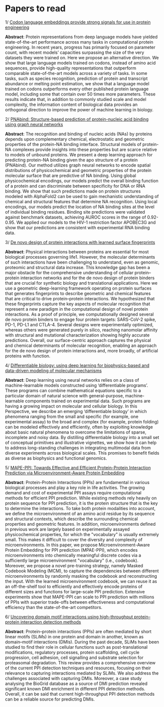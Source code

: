 # Papers to read 
1/ [Codon language embeddings provide strong signals for use in protein engineering](https://www.nature.com/articles/s42256-024-00791-0)

**Abstract**: Protein representations from deep language models have yielded state-of-the-art performance across many tasks in computational protein engineering. In recent years, progress has primarily focused on parameter count, with recent models’ capacities surpassing the size of the very datasets they were trained on. Here we propose an alternative direction. We show that large language models trained on codons, instead of amino acid sequences, provide high-quality representations that outperform comparable state-of-the-art models across a variety of tasks. In some tasks, such as species recognition, prediction of protein and transcript abundance or melting point estimation, we show that a language model trained on codons outperforms every other published protein language model, including some that contain over 50 times more parameters. These results indicate that, in addition to commonly studied scale and model complexity, the information content of biological data provides an orthogonal direction to improve the power of machine learning in biology.

2/ [PNAbind: Structure-based prediction of protein-nucleic acid binding using graph neural networks](https://www.biorxiv.org/content/10.1101/2024.02.27.582387v1)

**Abstract**: The recognition and binding of nucleic acids (NAs) by proteins depends upon complementary chemical, electrostatic and geometric properties of the protein-NA binding interface. Structural models of protein-NA complexes provide insights into these properties but are scarce relative to models of unbound proteins. We present a deep learning approach for predicting protein-NA binding given the apo structure of a protein (PNAbind). Our method utilizes graph neural networks to encode spatial distributions of physicochemical and geometric properties of the protein molecular surface that are predictive of NA binding. Using global physicochemical encodings, our models predict the overall binding function of a protein and can discriminate between specificity for DNA or RNA binding. We show that such predictions made on protein structures modeled with AlphaFold2 can be used to gain mechanistic understanding of chemical and structural features that determine NA recognition. Using local encodings, our models predict the location of NA binding sites at the level of individual binding residues. Binding site predictions were validated against benchmark datasets, achieving AUROC scores in the range of 0.92-0.95. We applied our models to the HIV-1 restriction factor APOBEC3G and show that our predictions are consistent with experimental RNA binding data.

3/ [De novo design of protein interactions with learned surface fingerprints](https://www.nature.com/articles/s41586-023-05993-x)

**Abstract**: Physical interactions between proteins are essential for most biological processes governing life1. However, the molecular determinants of such interactions have been challenging to understand, even as genomic, proteomic and structural data increase. This knowledge gap has been a major obstacle for the comprehensive understanding of cellular protein–protein interaction networks and for the de novo design of protein binders that are crucial for synthetic biology and translational applications. Here we use a geometric deep-learning framework operating on protein surfaces that generates fingerprints to describe geometric and chemical features that are critical to drive protein–protein interactions. We hypothesized that these fingerprints capture the key aspects of molecular recognition that represent a new paradigm in the computational design of novel protein interactions. As a proof of principle, we computationally designed several de novo protein binders to engage four protein targets: SARS-CoV-2 spike, PD-1, PD-L1 and CTLA-4. Several designs were experimentally optimized, whereas others were generated purely in silico, reaching nanomolar affinity with structural and mutational characterization showing highly accurate predictions. Overall, our surface-centric approach captures the physical and chemical determinants of molecular recognition, enabling an approach for the de novo design of protein interactions and, more broadly, of artificial proteins with function.

4/ [Differentiable biology: using deep learning for biophysics-based and data-driven modeling of molecular mechanisms](https://www.nature.com/articles/s41592-021-01283-4)

**Abstract**: Deep learning using neural networks relies on a class of machine-learnable models constructed using ‘differentiable programs’. These programs can combine mathematical equations specific to a particular domain of natural science with general-purpose, machine-learnable components trained on experimental data. Such programs are having a growing impact on molecular and cellular biology. In this Perspective, we describe an emerging ‘differentiable biology’ in which phenomena ranging from the small and specific (for example, one experimental assay) to the broad and complex (for example, protein folding) can be modeled effectively and efficiently, often by exploiting knowledge about basic natural phenomena to overcome the limitations of sparse, incomplete and noisy data. By distilling differentiable biology into a small set of conceptual primitives and illustrative vignettes, we show how it can help to address long-standing challenges in integrating multimodal data from diverse experiments across biological scales. This promises to benefit fields as diverse as biophysics and functional genomics.

5/ [MAPE-PPI: Towards Effective and Efficient Protein-Protein Interaction Prediction via Microenvironment-Aware Protein Embedding](https://arxiv.org/pdf/2402.14391.pdf)

**Abstract**: Protein-Protein Interactions (PPIs) are fundamental in various biological processes and play a key role in life activities. The growing demand and cost of experimental PPI assays require computational methods for efficient PPI prediction. While existing methods rely heavily on protein sequence for PPI prediction, it is the protein structure that is the key to determine the interactions. To take both protein modalities into account, we define the microenvironment of an amino acid residue by its sequence and structural contexts, which describe the surrounding chemical properties and geometric features. In addition, microenvironments defined in previous work are largely based on experimentally assayed physicochemical properties, for which the "vocabulary" is usually extremely small. This makes it difficult to cover the diversity and complexity of microenvironments. In this paper, we propose Microenvironment-Aware Protein Embedding for PPI prediction (MPAE-PPI), which encodes microenvironments into chemically meaningful discrete codes via a sufficiently large microenvironment "vocabulary" (i.e., codebook). Moreover, we propose a novel pre-training strategy, namely Masked Codebook Modeling (MCM), to capture the dependencies between different microenvironments by randomly masking the codebook and reconstructing the input. With the learned microenvironment codebook, we can reuse it as an off-the-shelf tool to efficiently and effectively encode proteins of different sizes and functions for large-scale PPI prediction. Extensive experiments show that MAPE-PPI can scale to PPI prediction with millions of PPIs with superior trade-offs between effectiveness and computational efficiency than the state-of-the-art competitors.

6/ [Uncovering domain motif interactions using high-throughput protein–protein interaction detection methods](https://doi.org/10.1002/1873-3468.14841)

**Abstract**: Protein–protein interactions (PPIs) are often mediated by short linear motifs (SLiMs) in one protein and domain in another, known as domain–motif interactions (DMIs). During the past decade, SLiMs have been studied to find their role in cellular functions such as post-translational modifications, regulatory processes, protein scaffolding, cell cycle progression, cell adhesion, cell signalling and substrate selection for proteasomal degradation. This review provides a comprehensive overview of the current PPI detection techniques and resources, focusing on their relevance to capturing interactions mediated by SLiMs. We also address the challenges associated with capturing DMIs. Moreover, a case study analysing the BioGrid database as a source of DMI prediction revealed significant known DMI enrichment in different PPI detection methods. Overall, it can be said that current high-throughput PPI detection methods can be a reliable source for predicting DMIs.
